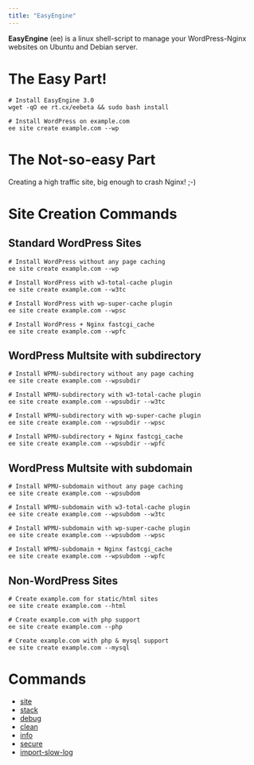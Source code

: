 ```yaml
---
title: "EasyEngine"
---
```


**EasyEngine** (ee) is a linux shell-script to manage your WordPress-Nginx websites on Ubuntu and Debian server.


# The Easy Part!

	# Install EasyEngine 3.0
	wget -qO ee rt.cx/eebeta && sudo bash install

	# Install WordPress on example.com
	ee site create example.com --wp

# The Not-so-easy Part

Creating a high traffic site, big enough to crash Nginx! ;-)



# Site Creation Commands

## Standard WordPress Sites

	# Install WordPress without any page caching
	ee site create example.com --wp

	# Install WordPress with w3-total-cache plugin
	ee site create example.com --w3tc

	# Install WordPress with wp-super-cache plugin
	ee site create example.com --wpsc

	# Install WordPress + Nginx fastcgi_cache
	ee site create example.com --wpfc

## WordPress Multsite with subdirectory

	# Install WPMU-subdirectory without any page caching
	ee site create example.com --wpsubdir

	# Install WPMU-subdirectory with w3-total-cache plugin
	ee site create example.com --wpsubdir --w3tc
	
	# Install WPMU-subdirectory with wp-super-cache plugin
	ee site create example.com --wpsubdir --wpsc

	# Install WPMU-subdirectory + Nginx fastcgi_cache
	ee site create example.com --wpsubdir --wpfc

## WordPress Multsite with subdomain

	# Install WPMU-subdomain without any page caching
	ee site create example.com --wpsubdom

	# Install WPMU-subdomain with w3-total-cache plugin
	ee site create example.com --wpsubdom --w3tc

	# Install WPMU-subdomain with wp-super-cache plugin 
	ee site create example.com --wpsubdom --wpsc

	# Install WPMU-subdomain + Nginx fastcgi_cache
	ee site create example.com --wpsubdom --wpfc

## Non-WordPress Sites

	# Create example.com for static/html sites
	ee site create example.com --html

	# Create example.com with php support
	ee site create example.com --php

	# Create example.com with php & mysql support
	ee site create example.com --mysql


# Commands

 * [site](/EasyEngine/commands/site/)
 * [stack](/EasyEngine/commands/stack/)
 * [debug](/EasyEngine/commands/debug/)
 * [clean](/EasyEngine/commands/clean/)
 * [info](/EasyEngine/commands/info/)
 * [secure](/EasyEngine/commands/secure/)
 * [import-slow-log](/EasyEngine/commands/import-slow-log/)
